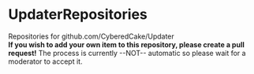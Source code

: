 # UpdaterRepositories
Repositories for github.com/CyberedCake/Updater <br>
**If you wish to add your own item to this repository, please create a pull request!** The process is currently --NOT-- automatic so please wait for a moderator to accept it.
